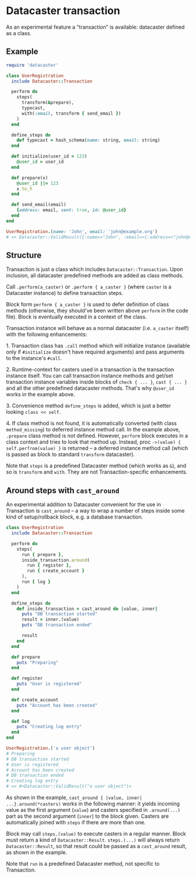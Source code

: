# Datacaster transaction

As an experimental feature a "transaction" is available: datacaster defined as a class.

## Example

```ruby
require 'datacaster'

class UserRegistration
  include Datacaster::Transaction

  perform do
    steps(
      transform(&prepare),
      typecast,
      with(:email, transform { send_email })
    )
  end

  define_steps do
    def typecast = hash_schema(name: string, email: string)
  end

  def initialize(user_id = 123)
    @user_id = user_id
  end

  def prepare(x)
    @user_id ||= 123
    x.to_h
  end

  def send_email(email)
    {address: email, sent: true, id: @user_id}
  end
end

UserRegistration.(name: 'John', email: 'john@example.org')
# => Datacaster::ValidResult({:name=>"John", :email=>{:address=>"john@example.org", :result=>true, :id=>123}})
```

## Structure

Transaction is just a class which includes `Datacaster::Transaction`. Upon inclusion, all datacaster predefined methods are added as class methods.

Call `.perform(a_caster)` or `.perform { a_caster }` (where `caster` is a Datacaster instance) to define transaction steps.

Block form `perform { a_caster }` is used to defer definition of class methods (otherwise, they should've been written above `perform` in the code file). Block is eventually executed in a context of the class.

Transaction instance will behave as a normal datacaster (i.e. `a_caster` itself) with the following enhancements:

1\. Transaction class has `.call` method which will initialize instance (available only if `#initialize` doesn't have required arguments) and pass arguments to the instance's `#call`.

2\. Runtime-context for casters used in a transaction is the transaction instance itself. You can call transaction instance methods and get/set transaction instance variables inside blocks of `check { ... }`, `cast { ... }` and all the other predefined datacaster methods. That's why `@user_id` works in the example above.

3\. Convenience method `define_steps` is added, which is just a better looking `class << self`.

4\. If class method is not found, it is automatically converted (with class `method_missing`) to deferred instance method call. In the example above, `.prepare` class method is not defined. However, `perform` block executes in a class context and tries to look that method up. Instead, proc `->(value) { self.perfrom(value) }` is returned – a deferred instance method call (which is passed as block to standard `transform` datacaster).

Note that `steps` is a predefined Datacaster method (which works as `&`), and so is `transform` and `with`. They are not Transaction-specific enhancements.

## Around steps with `cast_around`

An experimental addition to Datacaster convenient for the use in Transaction is `cast_around` – a way to wrap a number of steps inside some kind of setup/rollback block, e.g. a database transaction.

```ruby
class UserRegistration
  include Datacaster::Transaction

  perform do
    steps(
      run { prepare },
      inside_transaction.around(
        run { register },
        run { create_account }
      ),
      run { log }
    )
  end

  define_steps do
    def inside_transaction = cast_around do |value, inner|
      puts "DB transaction started"
      result = inner.(value)
      puts "DB transaction ended"

      result
    end
  end

  def prepare
    puts "Preparing"
  end

  def register
    puts "User is registered"
  end

  def create_account
    puts "Account has been created"
  end

  def log
    puts "Creating log entry"
  end
end

UserRegistration.('a user object')
# Preparing
# DB transaction started
# User is registered
# Account has been created
# DB transaction ended
# Creating log entry
# => #<Datacaster::ValidResult("a user object")>
```

As shown in the example, `cast_around { |value, inner| ...}.around(*casters)` works in the following manner: it yields incoming value as the first argument (`value`) and casters specified in `.around(...)` part as the second argument (`inner`) to the block given. Casters are automatically joined with `steps` if there are more than one.

Block may call `steps.(value)` to execute casters in a regular manner. Block must return a kind of `Datacaster::Result`. `steps.(...)` will always return `Datacaster::Result`, so that result could be passed as a `cast_around` result, as shown in the example.

Note that `run` is a predefined Datacaster method, not specific to Transaction.
